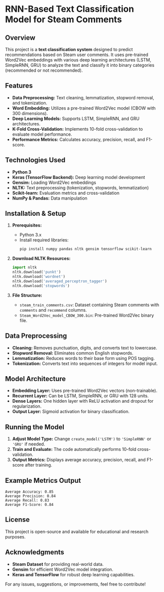 # RNN-Based Text Classification Model for Steam Comments

## Overview
This project is a **text classification system** designed to predict recommendations based on Steam user comments. It uses pre-trained Word2Vec embeddings with various deep learning architectures (LSTM, SimpleRNN, GRU) to analyze the text and classify it into binary categories (recommended or not recommended).

## Features
- **Data Preprocessing:** Text cleaning, lemmatization, stopword removal, and tokenization.
- **Word Embedding:** Utilizes a pre-trained Word2Vec model (CBOW with 300 dimensions).
- **Deep Learning Models:** Supports LSTM, SimpleRNN, and GRU architectures.
- **K-Fold Cross-Validation:** Implements 10-fold cross-validation to evaluate model performance.
- **Performance Metrics:** Calculates accuracy, precision, recall, and F1-score.

## Technologies Used
- **Python 3**
- **Keras (TensorFlow Backend):** Deep learning model development
- **Gensim:** Loading Word2Vec embeddings
- **NLTK:** Text preprocessing (tokenization, stopwords, lemmatization)
- **Scikit-learn:** Evaluation metrics and cross-validation
- **NumPy & Pandas:** Data manipulation

## Installation & Setup
1. **Prerequisites:**
   - Python 3.x
   - Install required libraries:
     ```bash
     pip install numpy pandas nltk gensim tensorflow scikit-learn
     ```

2. **Download NLTK Resources:**
   ```python
   import nltk
   nltk.download('punkt')
   nltk.download('wordnet')
   nltk.download('averaged_perceptron_tagger')
   nltk.download('stopwords')
   ```

3. **File Structure:**
   - `steam_train_comments.csv`: Dataset containing Steam comments with `comments` and `recommend` columns.
   - `Steam_Word2Vec_model_CBOW_300.bin`: Pre-trained Word2Vec binary file.

## Data Preprocessing
- **Cleaning:** Removes punctuation, digits, and converts text to lowercase.
- **Stopword Removal:** Eliminates common English stopwords.
- **Lemmatization:** Reduces words to their base form using POS tagging.
- **Tokenization:** Converts text into sequences of integers for model input.

## Model Architecture
- **Embedding Layer:** Uses pre-trained Word2Vec vectors (non-trainable).
- **Recurrent Layer:** Can be LSTM, SimpleRNN, or GRU with 128 units.
- **Dense Layers:** One hidden layer with ReLU activation and dropout for regularization.
- **Output Layer:** Sigmoid activation for binary classification.

## Running the Model
1. **Adjust Model Type:** Change `create_model('LSTM')` to `'SimpleRNN'` or `'GRU'` if needed.
2. **Train and Evaluate:** The code automatically performs 10-fold cross-validation.
3. **Output Metrics:** Displays average accuracy, precision, recall, and F1-score after training.

## Example Metrics Output
```
Average Accuracy: 0.85
Average Precision: 0.84
Average Recall: 0.83
Average F1-Score: 0.84
```

## License
This project is open-source and available for educational and research purposes.

## Acknowledgments
- **Steam Dataset** for providing real-world data.
- **Gensim** for efficient Word2Vec model integration.
- **Keras and TensorFlow** for robust deep learning capabilities.

For any issues, suggestions, or improvements, feel free to contribute!

